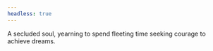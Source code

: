 ```yaml
---
headless: true
---
```

A secluded soul, yearning to spend fleeting time seeking courage to achieve dreams.